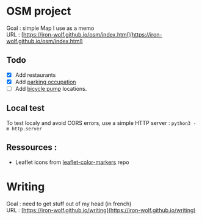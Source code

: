 # OSM project
Goal : simple Map I use as a memo  
URL : [https://iron-wolf.github.io/osm/index.html](https://iron-wolf.github.io/osm/index.html)

## Todo
- [x] Add restaurants
- [x] Add [parking occupation](https://data.rennesmetropole.fr/explore/dataset/export-api-parking-citedia/information/)
- [ ] Add [bicycle pump](https://data.rennesmetropole.fr/explore/dataset/stations-reparation-velo/information/?location=12,48.10663,-1.66082&basemap=0a029a) locations. 

## Local test
To test localy and avoid CORS errors, use a simple HTTP server : `python3 -m http.server`

## Ressources :
- Leaflet icons from [leaflet-color-markers](https://github.com/pointhi/leaflet-color-markers) repo


# Writing
Goal : need to get stuff out of my head (in french)  
URL : [https://iron-wolf.github.io/writing](https://iron-wolf.github.io/writing)


